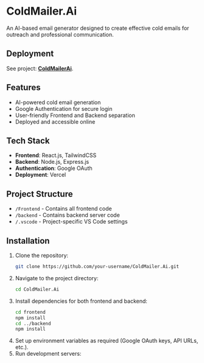 # ColdMailer.Ai

An AI-based email generator designed to create effective cold emails for outreach and professional communication.

## Deployment

See project: **[ColdMailerAi](https://coldmailer-ai.vercel.app)**.


## Features
- AI-powered cold email generation
- Google Authentication for secure login
- User-friendly Frontend and Backend separation
- Deployed and accessible online

## Tech Stack
- **Frontend**: React.js, TailwindCSS
- **Backend**: Node.js, Express.js
- **Authentication**: Google OAuth
- **Deployment**: Vercel

## Project Structure
- `/Frontend` - Contains all frontend code
- `/backend` - Contains backend server code
- `/.vscode` - Project-specific VS Code settings

## Installation

1. Clone the repository:
   ```bash
   git clone https://github.com/your-username/ColdMailer.Ai.git
   
2. Navigate to the project directory:
   ```bash
   cd ColdMailer.Ai
   
3. Install dependencies for both frontend and backend:
   ```bash
   cd frontend
   npm install
   cd ../backend
   npm install
4. Set up environment variables as required (Google OAuth keys, API URLs, etc.).
5. Run development servers:


